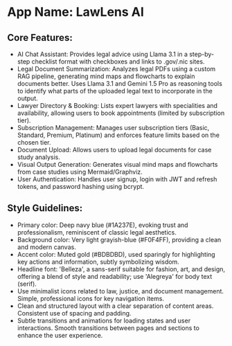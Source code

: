 # **App Name**: LawLens AI

## Core Features:

- AI Chat Assistant: Provides legal advice using Llama 3.1 in a step-by-step checklist format with checkboxes and links to .gov/.nic sites.
- Legal Document Summarization: Analyzes legal PDFs using a custom RAG pipeline, generating mind maps and flowcharts to explain documents better. Uses Llama 3.1 and Gemini 1.5 Pro as reasoning tools to identify what parts of the uploaded legal text to incorporate in the output.
- Lawyer Directory & Booking: Lists expert lawyers with specialities and availability, allowing users to book appointments (limited by subscription tier).
- Subscription Management: Manages user subscription tiers (Basic, Standard, Premium, Platinum) and enforces feature limits based on the chosen tier.
- Document Upload: Allows users to upload legal documents for case study analysis.
- Visual Output Generation: Generates visual mind maps and flowcharts from case studies using Mermaid/Graphviz.
- User Authentication: Handles user signup, login with JWT and refresh tokens, and password hashing using bcrypt.

## Style Guidelines:

- Primary color: Deep navy blue (#1A237E), evoking trust and professionalism, reminiscent of classic legal aesthetics.
- Background color: Very light grayish-blue (#F0F4FF), providing a clean and modern canvas.
- Accent color: Muted gold (#BDBDBD), used sparingly for highlighting key actions and information, subtly symbolizing wisdom.
- Headline font: 'Belleza', a sans-serif suitable for fashion, art, and design, offering a blend of style and readability; use 'Alegreya' for body text (serif).
- Use minimalist icons related to law, justice, and document management. Simple, professional icons for key navigation items.
- Clean and structured layout with a clear separation of content areas. Consistent use of spacing and padding.
- Subtle transitions and animations for loading states and user interactions. Smooth transitions between pages and sections to enhance the user experience.